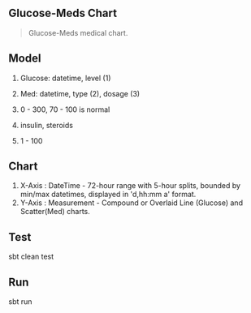 Glucose-Meds Chart
------------------
>Glucose-Meds medical chart.

Model
-----
1. Glucose: datetime, level (1)
2. Med: datetime, type (2), dosage (3)

1. 0 - 300, 70 - 100 is normal
2. insulin, steroids
3. 1 - 100 

Chart
-----
1. X-Axis : DateTime - 72-hour range with 5-hour splits, bounded by min/max datetimes, displayed in 'd,hh:mm a' format.
2. Y-Axis : Measurement - Compound or Overlaid Line (Glucose) and Scatter(Med) charts.

Test
----
sbt clean test

Run
---
sbt run